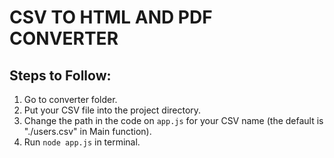# CSV TO HTML AND PDF CONVERTER

## Steps to Follow:

1. Go to converter folder.
2. Put your CSV file into the project directory.
3. Change the path in the code on `app.js` for your CSV name (the default is "./users.csv" in Main function).
4. Run `node app.js` in terminal.
